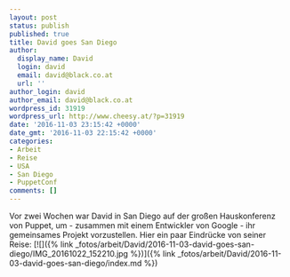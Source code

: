 ```yaml
---
layout: post
status: publish
published: true
title: David goes San Diego
author:
  display_name: David
  login: david
  email: david@black.co.at
  url: ''
author_login: david
author_email: david@black.co.at
wordpress_id: 31919
wordpress_url: http://www.cheesy.at/?p=31919
date: '2016-11-03 23:15:42 +0000'
date_gmt: '2016-11-03 22:15:42 +0000'
categories:
- Arbeit
- Reise
- USA
- San Diego
- PuppetConf
comments: []
---
```

Vor zwei Wochen war David in San Diego auf der großen Hauskonferenz von Puppet, um - zusammen mit einem Entwickler von Google - ihr gemeinsames Projekt vorzustellen.
Hier ein paar Eindrücke von seiner Reise:
[![]({% link _fotos/arbeit/David/2016-11-03-david-goes-san-diego/IMG_20161022_152210.jpg %})]({% link _fotos/arbeit/David/2016-11-03-david-goes-san-diego/index.md %})
